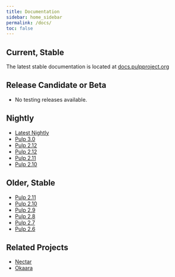 ```yaml
---
title: Documentation
sidebar: home_sidebar
permalink: /docs/
toc: false
---
```


## Current, Stable

The latest stable documentation is located at [docs.pulpproject.org](http://docs.pulpproject.org)


## Release Candidate or Beta

* No testing releases available.


## Nightly

* [Latest Nightly](http://docs.pulpproject.org/en/nightly/)
* [Pulp 3.0](http://docs.pulpproject.org/en/3.0/nightly/)
* [Pulp 2.12](http://docs.pulpproject.org/en/2.13/nightly/)
* [Pulp 2.12](http://docs.pulpproject.org/en/2.12/nightly/)
* [Pulp 2.11](http://docs.pulpproject.org/en/2.11/nightly/)
* [Pulp 2.10](http://docs.pulpproject.org/en/2.10/nightly/)


## Older, Stable

* [Pulp 2.11](http://docs.pulpproject.org/en/2.11/)
* [Pulp 2.10](http://docs.pulpproject.org/en/2.10/)
* [Pulp 2.9](http://docs.pulpproject.org/en/2.9/)
* [Pulp 2.8](http://docs.pulpproject.org/en/2.8/)
* [Pulp 2.7](http://docs.pulpproject.org/en/2.7/)
* [Pulp 2.6](http://docs.pulpproject.org/en/2.6/)


## Related Projects

* [Nectar](http://nectar.readthedocs.org/en/latest/)
* [Okaara](http://okaara.readthedocs.org/en/latest/)
